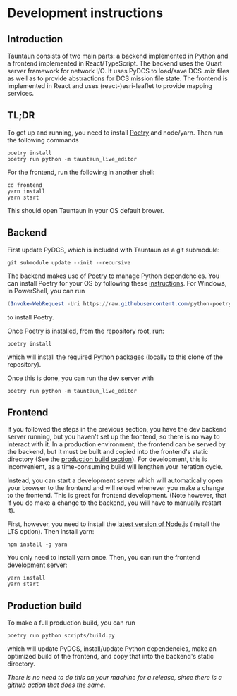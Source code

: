 # Development instructions

## Introduction

Tauntaun consists of two main parts: a backend implemented in Python and a frontend implemented in React/TypeScript. The backend uses the Quart server framework for network I/O. It uses PyDCS to load/save DCS .miz files as well as to provide abstractions for DCS mission file state. The frontend is implemented in React and uses (react-)esri-leaflet to provide mapping services.

## TL;DR

To get up and running, you need to install [Poetry](https://python-poetry.org/) and node/yarn. Then run the following commands

```
poetry install
poetry run python -m tauntaun_live_editor
```

For the frontend, run the following in another shell:
```
cd frontend
yarn install
yarn start
```

This should open Tauntaun in your OS default brower.

## Backend

First update PyDCS, which is included with Tauntaun as a git submodule:

```
git submodule update --init --recursive
```

The backend makes use of [Poetry](https://python-poetry.org/) to manage Python dependencies. You can install Poetry for your OS by following these [instructions](https://python-poetry.org/docs/#installation). For Windows, in PowerShell, you can run 
```PowerShell
(Invoke-WebRequest -Uri https://raw.githubusercontent.com/python-poetry/poetry/master/get-poetry.py -UseBasicParsing).Content | python -
```
to install Poetry.

Once Poetry is installed, from the repository root, run:

```
poetry install
```

which will install the required Python packages (locally to this clone of the repository).

Once this is done, you can run the dev server with

```
poetry run python -m tauntaun_live_editor
```

## Frontend

If you followed the steps in the previous section, you have the dev backend server running, but you haven't set up the frontend, so there is no way to interact with it. In a production environment, the frontend can be served by the backend, but it must be built and copied into the frontend's static directory (See the [production build section](#Production-build)). For development, this is inconvenient, as a time-consuming build will lengthen your iteration cycle.

Instead, you can start a development server which will automatically open your browser to the frontend and will reload whenever you make a change to the frontend. This is great for frontend development. (Note however, that if you do make a change to the backend, you will have to manually restart it).

First, however, you need to install the [latest version of Node.js](https://nodejs.org/en/) (install the LTS option). Then install yarn:

```
npm install -g yarn
```
You only need to install yarn once. Then, you can run the frontend development server:

```
yarn install
yarn start
```

## Production build

To make a full production build, you can run

```
poetry run python scripts/build.py
```
which will update PyDCS, install/update Python dependencies, make an optimized build of the frontend, and copy that into the backend's static directory.

_There is no need to do this on your machine for a release, since there is a github action that does the same._

